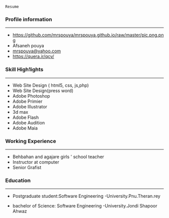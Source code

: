```
Resume
```
### Profile information
---
+    https://github.com/mrspouya/mrspouya.github.io/raw/master/pic.png.png
+    Afsaneh pouya
+    mrspouya@yahoo.com
+    https://quera.ir/qcv/

  
### Skill High1ights
---
+    Web Site Design ( html5, css, js,php)
+    Web Site Design(press word)
+    Adobe Photoshop
+    Adobe Primier
+    Adobe Illustrator
+    3d max
+    Adobe Flash
+    Adobe Audition
+    Adobe Maia


### Working Experience
---

+    Behbahan and agajare girls ' school teacher
+    Instructor at computer
+    Senior Grafist


### Education
---

+    Postgraduate student:Software Engineering
     -University.Pnu.Theran.rey 

+    bachelor of Science: Software Engineering
     -University.Jondi Shapoor Ahwaz
